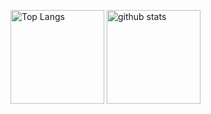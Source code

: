 <p align="left"> 
  <img alt="Top Langs" height="150px" src="https://github-readme-stats.vercel.app/api/top-langs/?username=taisei-13046&layout=compact&show_icons=true&theme=onedark" />
  <img alt="github stats" height="150px" src="https://github-readme-stats.vercel.app/api?username=taisei-13046&theme=onedark&show_icons=ture" />
</p>
